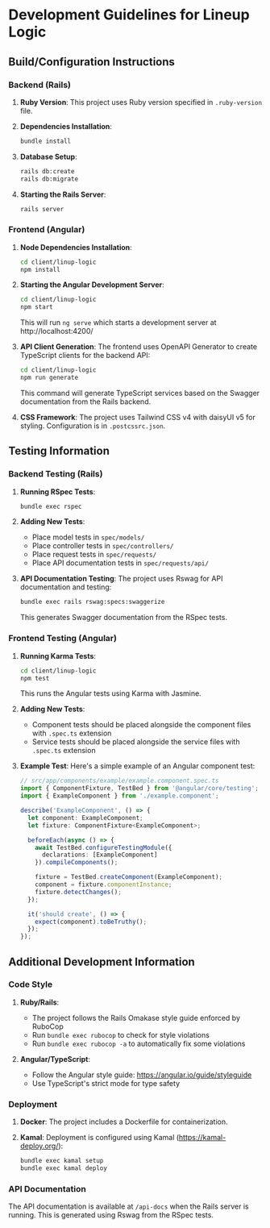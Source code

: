 # Development Guidelines for Lineup Logic

## Build/Configuration Instructions

### Backend (Rails)

1. **Ruby Version**: This project uses Ruby version specified in `.ruby-version` file.

2. **Dependencies Installation**:
   ```bash
   bundle install
   ```

3. **Database Setup**:
   ```bash
   rails db:create
   rails db:migrate
   ```

4. **Starting the Rails Server**:
   ```bash
   rails server
   ```

### Frontend (Angular)

1. **Node Dependencies Installation**:
   ```bash
   cd client/linup-logic
   npm install
   ```

2. **Starting the Angular Development Server**:
   ```bash
   cd client/linup-logic
   npm start
   ```
   This will run `ng serve` which starts a development server at http://localhost:4200/

3. **API Client Generation**:
   The frontend uses OpenAPI Generator to create TypeScript clients for the backend API:
   ```bash
   cd client/linup-logic
   npm run generate
   ```
   This command will generate TypeScript services based on the Swagger documentation from the Rails backend.

4. **CSS Framework**:
   The project uses Tailwind CSS v4 with daisyUI v5 for styling. Configuration is in `.postcssrc.json`.

## Testing Information

### Backend Testing (Rails)

1. **Running RSpec Tests**:
   ```bash
   bundle exec rspec
   ```

2. **Adding New Tests**:
   - Place model tests in `spec/models/`
   - Place controller tests in `spec/controllers/`
   - Place request tests in `spec/requests/`
   - Place API documentation tests in `spec/requests/api/`

3. **API Documentation Testing**:
   The project uses Rswag for API documentation and testing:
   ```bash
   bundle exec rails rswag:specs:swaggerize
   ```
   This generates Swagger documentation from the RSpec tests.

### Frontend Testing (Angular)

1. **Running Karma Tests**:
   ```bash
   cd client/linup-logic
   npm test
   ```
   This runs the Angular tests using Karma with Jasmine.

2. **Adding New Tests**:
   - Component tests should be placed alongside the component files with `.spec.ts` extension
   - Service tests should be placed alongside the service files with `.spec.ts` extension

3. **Example Test**:
   Here's a simple example of an Angular component test:

   ```typescript
   // src/app/components/example/example.component.spec.ts
   import { ComponentFixture, TestBed } from '@angular/core/testing';
   import { ExampleComponent } from './example.component';

   describe('ExampleComponent', () => {
     let component: ExampleComponent;
     let fixture: ComponentFixture<ExampleComponent>;

     beforeEach(async () => {
       await TestBed.configureTestingModule({
         declarations: [ExampleComponent]
       }).compileComponents();

       fixture = TestBed.createComponent(ExampleComponent);
       component = fixture.componentInstance;
       fixture.detectChanges();
     });

     it('should create', () => {
       expect(component).toBeTruthy();
     });
   });
   ```

## Additional Development Information

### Code Style

1. **Ruby/Rails**:
   - The project follows the Rails Omakase style guide enforced by RuboCop
   - Run `bundle exec rubocop` to check for style violations
   - Run `bundle exec rubocop -a` to automatically fix some violations

2. **Angular/TypeScript**:
   - Follow the Angular style guide: https://angular.io/guide/styleguide
   - Use TypeScript's strict mode for type safety

### Deployment

1. **Docker**:
   The project includes a Dockerfile for containerization.

2. **Kamal**:
   Deployment is configured using Kamal (https://kamal-deploy.org/):
   ```bash
   bundle exec kamal setup
   bundle exec kamal deploy
   ```

### API Documentation

The API documentation is available at `/api-docs` when the Rails server is running. This is generated using Rswag from the RSpec tests.